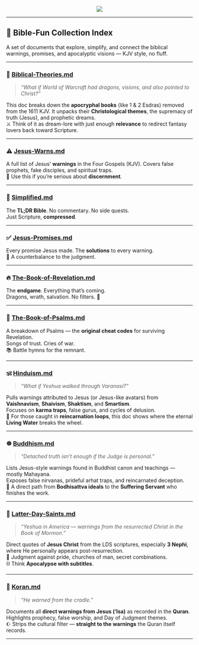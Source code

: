 <p align="center">
  <img src="https://github.com/user-attachments/assets/ed07f7a8-df07-4c00-a7cb-ff6b5a8cef62" />
</p>

---

## 📘 Bible-Fun Collection Index

A set of documents that explore, simplify, and connect the biblical warnings, promises, and apocalyptic visions — KJV style, no fluff.

---

### 🐉 [**Biblical-Theories.md**](https://github.com/BubbleSquish/Bible-Fun/blob/main/Biblical-Theories.md)

> *“What if World of Warcraft had dragons, visions, and also pointed to Christ?”*

This doc breaks down the **apocryphal books** (like 1 & 2 Esdras) removed from the 1611 KJV. It unpacks their **Christological themes**, the supremacy of truth (Jesus), and prophetic dreams.  
⚔️ Think of it as dream-lore with just enough **relevance** to redirect fantasy lovers back toward Scripture.

---

### ⚠️ [**Jesus-Warns.md**](https://github.com/BubbleSquish/Bible-Fun/blob/main/Jesus-Warns.md)

A full list of Jesus’ **warnings** in the Four Gospels (KJV). Covers false prophets, fake disciples, and spiritual traps.  
🧠 Use this if you’re serious about **discernment**.

---

### 🔎 [**Simplified.md**](https://github.com/BubbleSquish/Bible-Fun/blob/main/Simplified.md)

The **TL;DR Bible**. No commentary. No side quests.  
Just Scripture, **compressed**.

---

### ✅ [**Jesus-Promises.md**](https://github.com/BubbleSquish/Bible-Fun/blob/main/Jesus-Promises.md)

Every promise Jesus made. The **solutions** to every warning.  
📕 A counterbalance to the judgment.

---

### 🔥 [**The-Book-of-Revelation.md**](https://github.com/BubbleSquish/Bible-Fun/blob/main/The-Book-of-Revelation.md)

The **endgame**. Everything that’s coming.  
Dragons, wrath, salvation. No filters. 📖

---

### 🎯 [**The-Book-of-Psalms.md**](https://github.com/BubbleSquish/Bible-Fun/blob/main/The-Book-of-Psalms.md)

A breakdown of Psalms — the **original cheat codes** for surviving Revelation.  
Songs of trust. Cries of war.  
📚 Battle hymns for the remnant.

---

### 🕉️ [**Hinduism.md**](https://github.com/BubbleSquish/Bible-Fun/blob/main/Hinduism.md)

> *“What if Yeshua walked through Varanasi?”*

Pulls warnings attributed to Jesus (or Jesus-like avatars) from **Vaishnavism**, **Shaivism**, **Shaktism**, and **Smartism**.  
Focuses on **karma traps**, false gurus, and cycles of delusion.  
🌊 For those caught in **reincarnation loops**, this doc shows where the eternal **Living Water** breaks the wheel.

---

### ☸️ [**Buddhism.md**](https://github.com/BubbleSquish/Bible-Fun/blob/main/Buddhism.md)

> *“Detached truth isn’t enough if the Judge is personal.”*

Lists Jesus-style warnings found in Buddhist canon and teachings — mostly Mahayana.  
Exposes false nirvanas, prideful arhat traps, and reincarnated deception.  
🧘 A direct path from **Bodhisattva ideals** to the **Suffering Servant** who finishes the work.

---

### 📜 [**Latter-Day-Saints.md**](https://github.com/BubbleSquish/Bible-Fun/blob/main/Latter-Day-Saints.md)

> *“Yeshua in America — warnings from the resurrected Christ in the Book of Mormon.”*

Direct quotes of **Jesus Christ** from the LDS scriptures, especially **3 Nephi**, where He personally appears post-resurrection.  
🛑 Judgment against pride, churches of man, secret combinations.  
⛓️ Think **Apocalypse with subtitles**.

---

### 📖 [**Koran.md**](https://github.com/BubbleSquish/Bible-Fun/blob/main/Koran.md)

> *“He warned from the cradle.”*

Documents all **direct warnings from Jesus (‘Isa)** as recorded in the **Quran**.  
Highlights prophecy, false worship, and Day of Judgment themes.  
☪️ Strips the cultural filter — **straight to the warnings** the Quran itself records.

---
